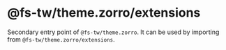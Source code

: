 # @fs-tw/theme.zorro/extensions

Secondary entry point of `@fs-tw/theme.zorro`. It can be used by importing from `@fs-tw/theme.zorro/extensions`.
